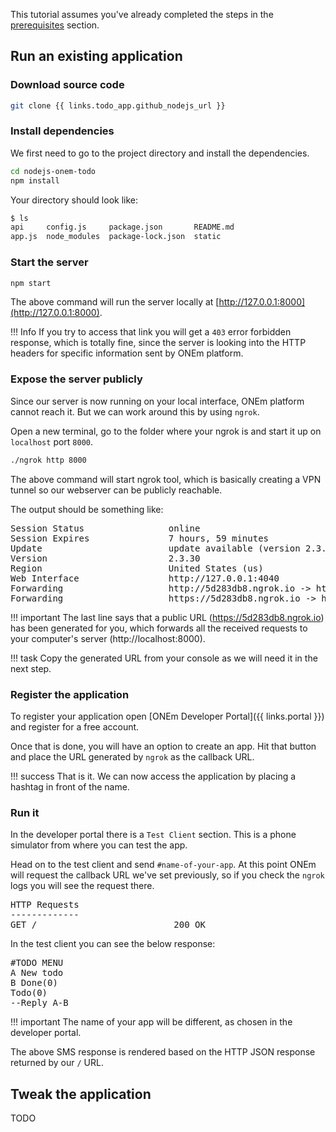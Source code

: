 This tutorial assumes you've already completed the steps in the [prerequisites](/getting_started/nodejs_prereq) section.

## Run an existing application

### Download source code

```bash
git clone {{ links.todo_app.github_nodejs_url }}
```

### Install dependencies

We first need to go to the project directory and install the dependencies.

```bash
cd nodejs-onem-todo
npm install
```

Your directory should look like:

```bash
$ ls
api     config.js     package.json       README.md
app.js  node_modules  package-lock.json  static
```

### Start the server

```bash
npm start
```

The above command will run the server locally at [http://127.0.0.1:8000](http://127.0.0.1:8000).

!!! Info
    If you try to access that link you will get a `403` error forbidden response, which is totally fine, since the server is looking into the HTTP headers for specific information sent by ONEm platform.

### Expose the server publicly

Since our server is now running on your local interface, ONEm platform cannot reach it. But we can work around this by using `ngrok`.

Open a new terminal, go to the folder where your ngrok is and start it up on `localhost` port `8000`. 

```bash
./ngrok http 8000
```

The above command will start ngrok tool, which is basically creating a VPN tunnel so our webserver can be publicly reachable.

The output should be something like:

<pre>
Session Status                online
Session Expires               7 hours, 59 minutes
Update                        update available (version 2.3.34, Ctrl-U to update)
Version                       2.3.30
Region                        United States (us)
Web Interface                 http://127.0.0.1:4040
Forwarding                    http://5d283db8.ngrok.io -> http://localhost:8000
Forwarding                    https://5d283db8.ngrok.io -> http://localhost:8000
</pre>

!!! important
    The last line says that a public URL (https://5d283db8.ngrok.io) has been generated for you, which forwards all the received requests to your computer's server (http://localhost:8000).

!!! task
    Copy the generated URL from your console as we will need it in the next step.

### Register the application

To register your application open [ONEm Developer Portal]({{ links.portal }}) and register for a free account.

Once that is done, you will have an option to create an app. Hit that button and place the URL generated by `ngrok` as the callback URL.

!!! success
    That is it. We can now access the application by placing a hashtag in front of the name.

### Run it

In the developer portal there is a `Test Client` section. This is a phone simulator from where you can test the app.

Head on to the test client and send `#name-of-your-app`. At this point ONEm will request the callback URL we've set previously, so if you check the `ngrok` logs you will see the request there.

<pre>
HTTP Requests
-------------
GET /                          200 OK
</pre>

In the test client you can see the below response:

<pre>
#TODO MENU
A New todo
B Done(0)
Todo(0)
--Reply A-B
</pre>

!!! important
    The name of your app will be different, as chosen in the developer portal.

The above SMS response is rendered based on the HTTP JSON response returned by our `/` URL.

## Tweak the application

TODO
